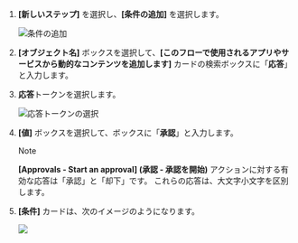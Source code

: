 1. **[新しいステップ]** を選択し、**[条件の追加]** を選択します。
   
    ![条件の追加](includes/media/modern-approvals/add-response-condition.png)
2. **[オブジェクト名]** ボックスを選択して、**[このフローで使用されるアプリやサービスから動的なコンテンツを追加します]** カードの検索ボックスに「**応答**」と入力します。
3. **応答**トークンを選択します。
   
    ![応答トークンの選択](includes/media/modern-approvals/search-for-response.png)
4. **[値]** ボックスを選択して、ボックスに「**承認**」と入力します。
   
   > [!NOTE]
   > **[Approvals - Start an approval] (承認 - 承認を開始)** アクションに対する有効な応答は「承認」と「却下」です。 これらの応答は、大文字小文字を区別します。
   > 
   > 
5. **[条件]** カードは、次のイメージのようになります。
   
    ![](includes/media/modern-approvals/response-condition-test.png)

